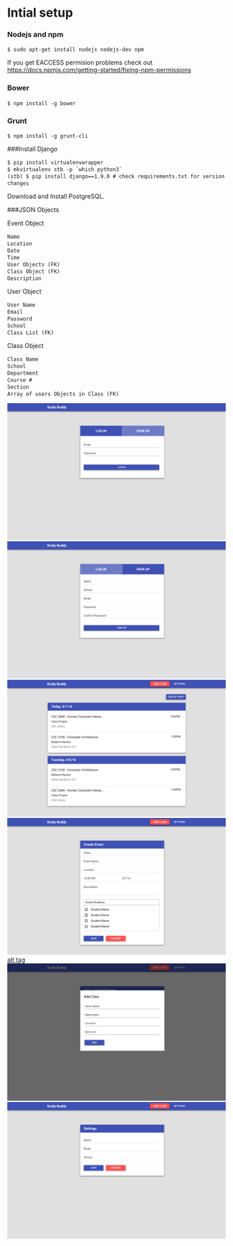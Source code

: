 # Intial setup

### Nodejs and npm

    $ sudo apt-get install nodejs nodejs-dev npm

If you get EACCESS permision problems check out https://docs.npmjs.com/getting-started/fixing-npm-permissions

### Bower

    $ npm install -g bower

### Grunt

    $ npm install -g grunt-cli

###Install Django

    $ pip install virtualenvwrapper
    $ mkvirtualenv stb -p `which python3`
    (stb) $ pip install django==1.9.0 # check requirements.txt for version changes

Download and Install PostgreSQL.

###JSON Objects
    
Event Object

    Name
    Location
    Date
    Time
    User Objects (FK)
    Class Object (FK)
    Description
    
User Object

    User Name
    Email
    Password
    School
    Class List (FK)
    
Class Object

    Class Name
    School
    Department
    Course #
    Section
    Array of users Objects in Class (FK)
    
![alt tag](/screenshots/studybuddy_login.png)
![alt tag](/screenshots/studybuddy_signup.png)
![alt tag](/screenshots/studybuddy_class_list.png)
![alt tag](/screenshots/studybuddy_create_event.png)
[alt tag](/screenshots/studybuddy_join_class.png)
![alt tag](/screenshots/studybuddy_add_class_modal.png)
![alt tag](/screenshots/studybuddy_settings.png)
